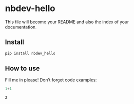 # nbdev-hello

<!-- WARNING: THIS FILE WAS AUTOGENERATED! DO NOT EDIT! -->

This file will become your README and also the index of your
documentation.

## Install

``` sh
pip install nbdev_hello
```

## How to use

Fill me in please! Don’t forget code examples:

``` python
1+1
```

    2
